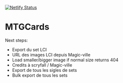 [![Netlify Status](https://api.netlify.com/api/v1/badges/be1a63dc-da68-4ef4-86ed-f55ca96ffce6/deploy-status)](https://app.netlify.com/sites/random-mtg-card-fr/deploys)

# MTGCards

Next steps:
- Export du set LCI
- URL des images LCI depuis Magic-ville
- Load smaller/bigger image if normal size returns 404
- Credits à scryfall / Magic-ville
- Export de tous les sigles de sets
- Bulk export de tous les sets
